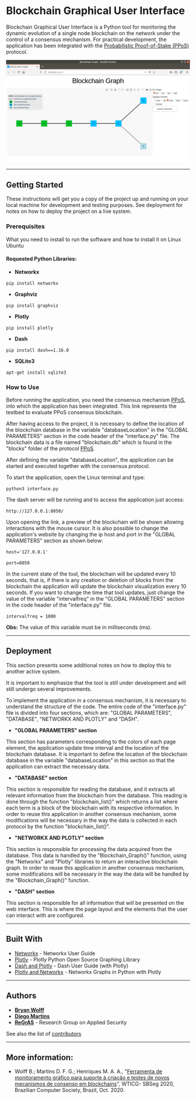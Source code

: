 # Blockchain Graphical User Interface

Blockchain Graphical User Interface is a Python tool for monitoring the dynamic evolution of a single node blockchain on the network under the control of a consensus mechanism. For practical development, the application has been integrated with the [Probabilistic Proof-of-Stake (PPoS)](https://github.com/regras/bc_pos) protocol.

![](header.png)

---
## Getting Started

These instructions will get you a copy of the project up and running on your local machine for development and testing purposes. See deployment for notes on how to deploy the project on a live system.


### Prerequisites

What you need to install to run the software and how to install it on Linux Ubuntu

#### Requested Python Libraries:

- **Networkx**
```
pip install networkx
```
- **Graphviz**
```
pip install graphviz
```
- **Plotly**
```
pip install plotly
```
- **Dash**
```
pip install dash==1.16.0
```
- **SQLite3**
```
apt-get install sqlite3
```


### How to Use

Before running the application, you need the consensus mechanism [PPoS](https://github.com/regras/bc_pos/tree/pos_graphic_interface), into which the application has been integrated. This link represents the testbed to evaluate PPoS consensus blockchain.

After having access to the project, it is necessary to define the location of the blockchain database in the variable "databaseLocation" in the "GLOBAL PARAMETERS" section in the code header of the "interface.py" file. The blockchain data is a file named "blockchain.db" which is found in the "blocks" folder of the protocol [PPoS](https://github.com/regras/bc_pos/tree/pos_graphic_interface).

After defining the variable "databaseLocation", the application can be started and executed together with the consensus protocol.

To start the application, open the Linux terminal and type:

```
python3 interface.py
```

The dash server will be running and to access the application just access:

```
http://127.0.0.1:8050/
```
Upon opening the link, a preview of the blockchain will be shown allowing interactions with the mouse cursor. It is also possible to change the application's website by changing the ip host and port in the "GLOBAL PARAMETERS" section as shown below:
```
host='127.0.0.1'
```
```
port=8050
```

In the current state of the tool, the blockchain will be updated every 10 seconds, that is, if there is any creation or deletion of blocks from the blockchain the application will update the blockchain visualization every 10 seconds. If you want to change the time that tool updates, just change the value of the variable "intervalfreq" in the "GLOBAL PARAMETERS" section in the code header of the "interface.py" file. 
```
intervalfreq = 1000
```
**Obs:** The value of this variable must be in milliseconds (ms).

---
## Deployment

This section presents some additional notes on how to deploy this to another active system. 

It is important to emphasize that the tool is still under development and will still undergo several improvements.

To implement the application in a consensus mechanism, it is necessary to understand the structure of the code. The entire code of the "interface.py" file is divided into four sections, which are: "GLOBAL PARAMETERS", "DATABASE", "NETWORKX AND PLOTLY" and "DASH".

* **"GLOBAL PARAMETERS" section**

This section has parameters corresponding to the colors of each page element, the application update time interval and the location of the blockchain database. It is important to define the location of the blockchain database in the variable "databaseLocation" in this section so that the application can extract the necessary data.

* **"DATABASE" section**

This section is responsible for reading the database, and it extracts all relevant information from the blockchain from the database. This reading is done through the function "blockchain_list()" which returns a list where each term is a block of the blockchain with its respective information. In order to reuse this application in another consensus mechanism, some modifications will be necessary in the way the data is collected in each protocol by the function "blockchain_list()".


* **"NETWORKX AND PLOTLY" section**

This section is responsible for processing the data acquired from the database. This data is handled by the "Blockchain_Graph()" function, using the "Networkx" and "Plotly" libraries to return an interactive blockchain graph. In order to reuse this application in another consensus mechanism, some modifications will be necessary in the way the data will be handled by the "Blockchain_Graph()" function.


* **"DASH" section**

This section is responsible for all information that will be presented on the web interface. This is where the page layout and the elements that the user can interact with are configured.

---
## Built With

* [Networkx](https://networkx.github.io/documentation/stable/index.html) - Networkx User Guide
* [Plotly](https://plotly.com/python/) - Plotly Python Open Source Graphing Library
* [Dash and Plotly](https://dash.plotly.com/) - Dash User Guide (with Plotly)
* [Plotly and Networkx](https://plotly.com/python/network-graphs/) - Networkx Graphs in Python with Plotly


---
## Authors

* [**Bryan Wolff**](https://github.com/bryan-wolff)
* [**Diego Martins**](https://github.com/diegomat)
* [**ReGrAS**](https://github.com/regras) - Research Group on Applied Security

See also the list of [contributors](https://github.com/regras/bcgui/graphs/contributors)

---
## More information:
* Wolff B.; Martins D. F. G.; Henriques M. A. A., "[Ferramenta de monitoramento gráfico para suporte à criação e testes de novos mecanismos de consenso em blockchains](https://submissao.ciente.live/wp-content/uploads/2020/10/208599.pdf)", WTICG- SBSeg 2020, Brazilian Computer Society, Brazil, Oct. 2020.
